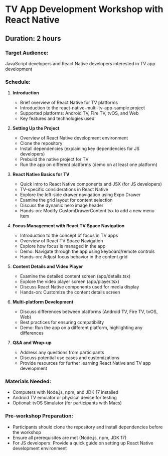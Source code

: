 # TV App Development Workshop with React Native

## Duration: 2 hours

### Target Audience: 
JavaScript developers and React Native developers interested in TV app development

### Schedule:

1. **Introduction**
   - Brief overview of React Native for TV platforms
   - Introduction to the react-native-multi-tv-app-sample project
   - Supported platforms: Android TV, Fire TV, tvOS, and Web
   - Key features and technologies used

2. **Setting Up the Project**
   - Overview of React Native development environment
   - Clone the repository
   - Install dependencies (explaining key dependencies for JS developers)
   - Prebuild the native project for TV
   - Run the app on different platforms (demo on at least one platform)

3. **React Native Basics for TV**
   - Quick intro to React Native components and JSX (for JS developers)
   - TV-specific considerations in React Native
   - Explore the left-side drawer navigation using Expo Drawer
   - Examine the grid layout for content selection
   - Discuss the dynamic hero image header
   - Hands-on: Modify CustomDrawerContent.tsx to add a new menu item

4. **Focus Management with React TV Space Navigation**
   - Introduction to the concept of focus in TV apps
   - Overview of React TV Space Navigation
   - Explore how focus is managed in the app
   - Demo: Navigate through the app using keyboard/remote controls
   - Hands-on: Adjust focus behavior in the content grid

5. **Content Details and Video Player**
   - Examine the detailed content screen (app/details.tsx)
   - Explore the video player screen (app/player.tsx)
   - Discuss React Native components used for media display
   - Hands-on: Customize the content details screen

6. **Multi-platform Development**
   - Discuss differences between platforms (Android TV, Fire TV, tvOS, Web)
   - Best practices for ensuring compatibility
   - Demo: Run the app on a different platform, highlighting any differences

7. **Q&A and Wrap-up**
   - Address any questions from participants
   - Discuss potential use cases and customizations
   - Provide resources for further learning React Native and TV app development

### Materials Needed:
- Computers with Node.js, npm, and JDK 17 installed
- Android TV emulator or physical device for testing
- Optional: tvOS Simulator (for participants with Macs)

### Pre-workshop Preparation:
- Participants should clone the repository and install dependencies before the workshop
- Ensure all prerequisites are met (Node.js, npm, JDK 17)
- For JS developers: Provide a quick guide on setting up React Native development environment
